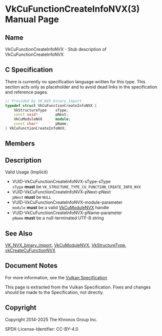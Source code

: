 # VkCuFunctionCreateInfoNVX(3) Manual Page

## Name

VkCuFunctionCreateInfoNVX - Stub description of VkCuFunctionCreateInfoNVX



## [](#_c_specification)C Specification

There is currently no specification language written for this type. This section acts only as placeholder and to avoid dead links in the specification and reference pages.

```c++
// Provided by VK_NVX_binary_import
typedef struct VkCuFunctionCreateInfoNVX {
    VkStructureType    sType;
    const void*        pNext;
    VkCuModuleNVX      module;
    const char*        pName;
} VkCuFunctionCreateInfoNVX;
```

## [](#_members)Members

## [](#_description)Description

Valid Usage (Implicit)

- [](#VUID-VkCuFunctionCreateInfoNVX-sType-sType)VUID-VkCuFunctionCreateInfoNVX-sType-sType  
  `sType` **must** be `VK_STRUCTURE_TYPE_CU_FUNCTION_CREATE_INFO_NVX`
- [](#VUID-VkCuFunctionCreateInfoNVX-pNext-pNext)VUID-VkCuFunctionCreateInfoNVX-pNext-pNext  
  `pNext` **must** be `NULL`
- [](#VUID-VkCuFunctionCreateInfoNVX-module-parameter)VUID-VkCuFunctionCreateInfoNVX-module-parameter  
  `module` **must** be a valid [VkCuModuleNVX](https://registry.khronos.org/vulkan/specs/latest/man/html/VkCuModuleNVX.html) handle
- [](#VUID-VkCuFunctionCreateInfoNVX-pName-parameter)VUID-VkCuFunctionCreateInfoNVX-pName-parameter  
  `pName` **must** be a null-terminated UTF-8 string

## [](#_see_also)See Also

[VK\_NVX\_binary\_import](https://registry.khronos.org/vulkan/specs/latest/man/html/VK_NVX_binary_import.html), [VkCuModuleNVX](https://registry.khronos.org/vulkan/specs/latest/man/html/VkCuModuleNVX.html), [VkStructureType](https://registry.khronos.org/vulkan/specs/latest/man/html/VkStructureType.html), [vkCreateCuFunctionNVX](https://registry.khronos.org/vulkan/specs/latest/man/html/vkCreateCuFunctionNVX.html)

## [](#_document_notes)Document Notes

For more information, see the [Vulkan Specification](https://registry.khronos.org/vulkan/specs/latest/html/vkspec.html#VkCuFunctionCreateInfoNVX)

This page is extracted from the Vulkan Specification. Fixes and changes should be made to the Specification, not directly.

## [](#_copyright)Copyright

Copyright 2014-2025 The Khronos Group Inc.

SPDX-License-Identifier: CC-BY-4.0